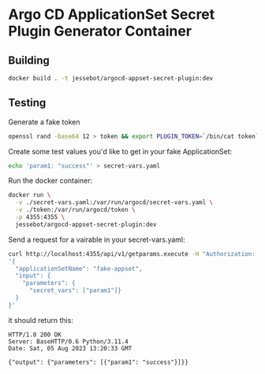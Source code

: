 # Argo CD ApplicationSet Secret Plugin Generator Container

## Building

```bash
docker build . -t jessebot/argocd-appset-secret-plugin:dev
```

## Testing

Generate a fake token
```bash
openssl rand -base64 12 > token && export PLUGIN_TOKEN=`/bin/cat token`
```

Create some test values you'd like to get in your fake ApplicationSet:

```bash
echo 'param1: "success"' > secret-vars.yaml
```

Run the docker container:

```bash
docker run \
  -v ./secret-vars.yaml:/var/run/argocd/secret-vars.yaml \
  -v ./token:/var/run/argocd/token \
  -p 4355:4355 \
  jessebot/argocd-appset-secret-plugin:dev
```

Send a request for a vairable in your secret-vars.yaml:

```bash
curl http://localhost:4355/api/v1/getparams.execute -H "Authorization: Bearer $PLUGIN_TOKEN" -d \
'{
  "applicationSetName": "fake-appset",
  "input": {
    "parameters": {
      "secret_vars": ["param1"]}
  }
}'
```

it should return this:

```curl
HTTP/1.0 200 OK
Server: BaseHTTP/0.6 Python/3.11.4
Date: Sat, 05 Aug 2023 13:20:33 GMT

{"output": {"parameters": [{"param1": "success"}]}}
```
